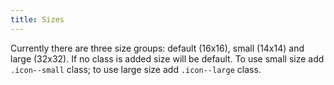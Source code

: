 ```yaml
---
title: Sizes
---
```


Currently there are three size groups: default (16x16), small (14x14) and large (32x32). If no class is added size will be default. To use small size add `.icon--small` class; to use large size add `.icon--large` class.